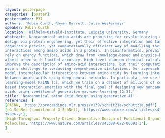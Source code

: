 ```yaml
---
layout: posterpage
categories: [poster]
posternumber: P37
authors: 'Robin Curth, Rhyan Barrett, Julia Westermayr'
speaker: Robin Curth
location: 'Wilhelm-Ostwald-Institute, Leipzig University, Germany'
abstract: 'Noncanonical amino acids are promising for revolutionizing cancer therapy or drug
design via protein engineering, yet their effective integration and targeted design
requires a precise, yet computationally efficient way of modelling the complex
interactions among amino acids in a protein. In bioinformatics, prevailing approaches
rely on energy functions, which draw from knowledge-based and physics-based terms,
albeit often with limited accuracy. High-level quantum chemical calculations could
improve the description of amino-acid interactions, but their computational demands
pose a challenge to conducting comprehensive simulations. Our approach aims to
model intermolecular interactions between amino acids by learning interactions
between amino acids using deep neural networks. In particular, we use the deep-
learning-model PaiNN [1], which we train on a dataset of millions of computed DFT-
based interaction energies with the final goal of designing new noncanonical amino
acids using conditional generative machine learning [2,3].'
title: 'Noncanonical amino acid design using generative AI'
references: [
[PAINN, 'https://proceedings.mlr.press/v139/schutt21a/schutt21a.pdf']
[cG-SchNet (conditional G-SchNet), 'https://www.nature.com/articles/s41467-022-
28526-y'],
[High-Throughput Property-Driven Generative Design of Functional Organic
Molecules, 'https://www.nature.com/articles/s43588-022-00391-1'],
]
---
```


